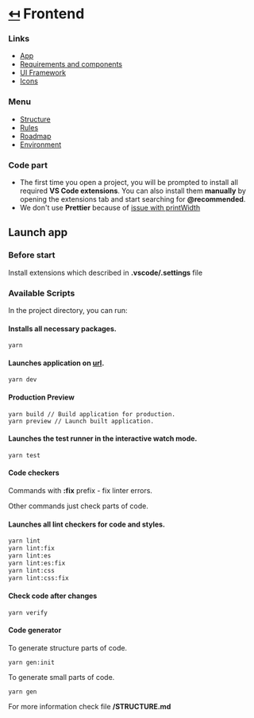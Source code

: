# [↤](../README.md) Frontend

### Links
- [App](https://defective-origin.github.io/dashboard/)
- [Requirements and components](https://defective-origin.github.io/dashboard/storybook/)
- [UI Framework](https://mui.com/material-ui/all-components/)
- [Icons](https://fonts.google.com/icons?icon.query=dark+mode)

### Menu
- [Structure](./docs/STRUCTURE.md)
- [Rules](./docs/RULES.md)
- [Roadmap](./docs/ROADMAP.md)
- [Environment](./docs/ENV.md)

### Code part

- The first time you open a project, you will be prompted to install all required __VS Code extensions__. You can also install them __manually__ by opening the extensions tab and start searching for __@recommended__.
- We don't use **Prettier** because of [issue with printWidth](https://github.com/prettier/prettier/issues/3468)

## Launch app
### Before start

Install extensions which described in **.vscode/.settings** file

### Available Scripts

In the project directory, you can run:

#### Installs all necessary packages.

```
yarn
```

#### Launches application on [url](http://localhost:5173/).

```
yarn dev
```

#### Production Preview

```
yarn build // Build application for production.
yarn preview // Launch built application.
```

#### Launches the test runner in the interactive watch mode.

```
yarn test
```

#### Code checkers

Commands with **:fix** prefix - fix linter errors.

Other commands just check parts of code.

#### Launches all lint checkers for code and styles.

```sh
yarn lint
yarn lint:fix
yarn lint:es
yarn lint:es:fix
yarn lint:css
yarn lint:css:fix
```

#### Check code after changes

```
yarn verify
```

#### Code generator

To generate structure parts of code.

```
yarn gen:init
```

To generate small parts of code.

```
yarn gen
```

For more information check file **/STRUCTURE.md**

